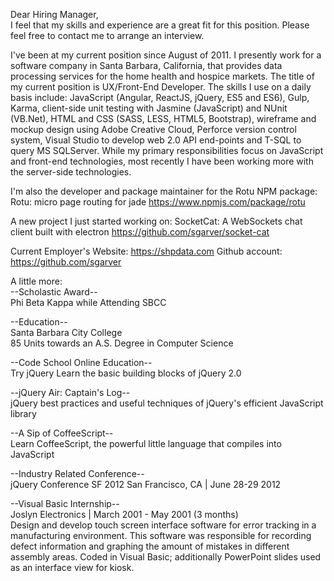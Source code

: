 Dear Hiring Manager,  
I feel that my skills and experience are a great fit for this position. Please feel free to contact me to arrange an interview.

I've been at my current position since August of 2011. I presently work for a software company in Santa Barbara, California, that provides data processing services for the home health and hospice markets. The title of my current position is UX/Front-End Developer. The skills I use on a daily basis include: JavaScript (Angular, ReactJS, jQuery, ES5 and ES6), Gulp, Karma, client-side unit testing with Jasmine (JavaScript) and NUnit (VB.Net), HTML and CSS (SASS, LESS, HTML5, Bootstrap), wireframe and mockup design using Adobe Creative Cloud, Perforce version control system, Visual Studio to develop web 2.0 API end-points and T-SQL to query MS SQLServer. While my primary responsibilities focus on JavaScript and front-end technologies, most recently I have been working more with the server-side technologies.

I'm also the developer and package maintainer for the Rotu NPM package: Rotu: micro page routing for jade https://www.npmjs.com/package/rotu

A new project I just started working on: 
SocketCat: A WebSockets chat client built with electron https://github.com/sgarver/socket-cat

Current Employer's Website: https://shpdata.com
Github account: https://github.com/sgarver

A little more:  
--Scholastic Award--  
Phi Beta Kappa while Attending SBCC  

--Education--  
Santa Barbara City College  
85 Units towards an A.S. Degree in Computer Science  

--Code School Online Education--  
Try jQuery Learn the basic building blocks of jQuery 2.0  

--jQuery Air: Captain's Log--  
jQuery best practices and useful techniques of jQuery's efficient JavaScript library  

--A Sip of CoffeeScript--  
Learn CoffeeScript, the powerful little language that compiles into JavaScript  

--Industry Related Conference--  
jQuery Conference SF 2012 San Francisco, CA | June 28-29 2012  

--Visual Basic Internship--  
Joslyn Electronics | March 2001 - May 2001 (3 months)  
Design and develop touch screen interface software for error tracking in a manufacturing environment. This software was responsible for recording defect information and graphing the amount of mistakes in different assembly areas. Coded in Visual Basic; additionally PowerPoint slides used as an interface view for kiosk.

